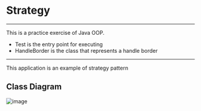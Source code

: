 # Strategy

------------------------------------------------------------------------
This is a practice exercise of Java OOP. 
- Test is the entry point for executing 
- HandleBorder is the class that represents a handle border
------------------------------------------------------------------------

This application is an example of strategy pattern

## Class Diagram

![image](https://user-images.githubusercontent.com/68924563/218161282-0bb4c887-dae5-4305-8076-7197add4cc51.png)
